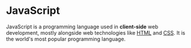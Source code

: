 # JavaScript

JavaScript is a programming language used in **client-side** web development, mostly alongside web technologies like [HTML](/wiki/HTML) and [CSS](/wiki/CSS).  It is the world's most popular programming language.